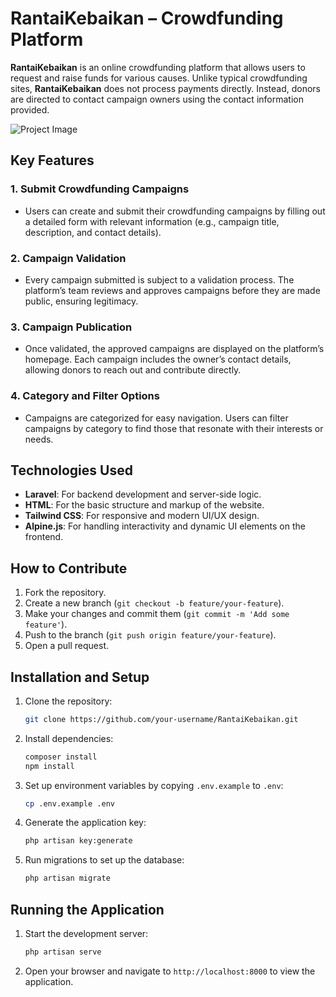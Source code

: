 # RantaiKebaikan – Crowdfunding Platform

**RantaiKebaikan** is an online crowdfunding platform that allows users to request and raise funds for various causes. Unlike typical crowdfunding sites, **RantaiKebaikan** does not process payments directly. Instead, donors are directed to contact campaign owners using the contact information provided.

![Project Image](public/img/home.png)

## Key Features

### 1. Submit Crowdfunding Campaigns

-   Users can create and submit their crowdfunding campaigns by filling out a detailed form with relevant information (e.g., campaign title, description, and contact details).

### 2. Campaign Validation

-   Every campaign submitted is subject to a validation process. The platform’s team reviews and approves campaigns before they are made public, ensuring legitimacy.

### 3. Campaign Publication

-   Once validated, the approved campaigns are displayed on the platform’s homepage. Each campaign includes the owner’s contact details, allowing donors to reach out and contribute directly.

### 4. Category and Filter Options

-   Campaigns are categorized for easy navigation. Users can filter campaigns by category to find those that resonate with their interests or needs.

## Technologies Used

-   **Laravel**: For backend development and server-side logic.
-   **HTML**: For the basic structure and markup of the website.
-   **Tailwind CSS**: For responsive and modern UI/UX design.
-   **Alpine.js**: For handling interactivity and dynamic UI elements on the frontend.

## How to Contribute

1. Fork the repository.
2. Create a new branch (`git checkout -b feature/your-feature`).
3. Make your changes and commit them (`git commit -m 'Add some feature'`).
4. Push to the branch (`git push origin feature/your-feature`).
5. Open a pull request.

## Installation and Setup

1. Clone the repository:
    ```bash
    git clone https://github.com/your-username/RantaiKebaikan.git
    ```
2. Install dependencies:
    ```bash
    composer install
    npm install
    ```
3. Set up environment variables by copying `.env.example` to `.env`:
    ```bash
    cp .env.example .env
    ```
4. Generate the application key:
    ```bash
    php artisan key:generate
    ```
5. Run migrations to set up the database:
    ```bash
    php artisan migrate
    ```

## Running the Application

1. Start the development server:
    ```bash
    php artisan serve
    ```
2. Open your browser and navigate to `http://localhost:8000` to view the application.
